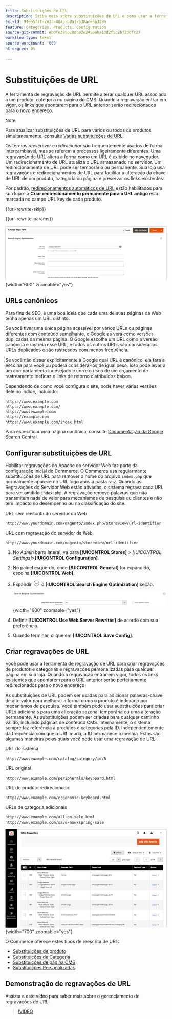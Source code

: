 ```yaml
---
title: Substituições de URL
description: Saiba mais sobre substituições de URL e como usar a ferramenta de regravação de URL do Commerce para alterar URLs associados a um produto, categoria ou página de CMS.
exl-id: 91e65f7f-7e33-4da5-b0a1-538ace56328a
feature: Categories, Products, Configuration
source-git-commit: eb0fe395020dbe2e2496aba13d2f5c2bf2d0fc27
workflow-type: tm+mt
source-wordcount: '669'
ht-degree: 0%

---
```


# Substituições de URL

A ferramenta de regravação de URL permite alterar qualquer URL associado a um produto, categoria ou página do CMS. Quando a regravação entrar em vigor, os links que apontarem para o URL anterior serão redirecionados para o novo endereço.

>[!NOTE]
>
>Para atualizar substituições de URL para vários ou todos os produtos simultaneamente, consulte [Várias substituições de URL](url-rewrite-product.md#multiple-url-rewrites).

Os termos _reescrever_ e _redirecionar_ são frequentemente usados de forma intercambiável, mas se referem a processos ligeiramente diferentes. Uma regravação de URL altera a forma como um URL é exibido no navegador. Um redirecionamento de URL atualiza o URL armazenado no servidor. Um redirecionamento de URL pode ser temporário ou permanente. Sua loja usa regravações e redirecionamentos de URL para facilitar a alteração da chave de URL de um produto, categoria ou página e preservar os links existentes.

Por padrão, [redirecionamentos automáticos de URL](url-redirect-product-automatic.md) estão habilitados para sua loja e a **Criar redirecionamento permanente para o URL antigo** está marcada no campo URL key de cada produto.

{{url-rewrite-skip}}

{{url-rewrite-params}}

![Otimização do mecanismo de pesquisa - criar redirecionamento de URL permanente](./assets/product-search-engine-optimization-create-permanent-redirect.png){width="600" zoomable="yes"}

## URLs canônicos

Para fins de SEO, é uma boa ideia que cada uma de suas páginas da Web tenha apenas um URL distinto.

Se você tiver uma única página acessível por vários URLs ou páginas diferentes com conteúdo semelhante, o Google as verá como versões duplicadas da mesma página. O Google escolhe um URL como a versão canônica e rastreia esse URL, e todos os outros URLs são considerados URLs duplicados e são rastreados com menos frequência.

Se você não disser explicitamente à Google qual URL é canônico, ela fará a escolha para você ou poderá considerá-los de igual peso. Isso pode levar a um comportamento indesejado e corre o risco de um orçamento de rastreamento ineficaz e links de retorno distribuídos baixos.

Dependendo de como você configura o site, pode haver várias versões dele no índice, incluindo:

    https://www.example.com
    https://www.example.com/
    http://www.example.com
    https://example.com
    https://www.example.com/index.html

Para especificar uma página canônica, consulte [Documentação da Google Search Central](https://developers.google.com/search/docs/crawling-indexing/consolidate-duplicate-urls).

## Configurar substituições de URL

Habilitar regravações do Apache do servidor Web faz parte da configuração inicial do Commerce. O Commerce usa regularmente substituições de URL para remover o nome do arquivo `index.php` que normalmente aparece no URL logo após a pasta raiz. Quando as Regravações do Servidor Web estão ativadas, o sistema regrava cada URL para ser omitido `index.php`. A regravação remove palavras que não transmitem nada de valor para mecanismos de pesquisa ou clientes e não tem impacto no desempenho ou na classificação do site.

URL sem reescrita do servidor da Web

    http://www.yourdomain.com/magento/index.php/storeview/url-identifier

URL com regravação do servidor da Web

    http://www.yourdomain.com/magento/storeview/url-identifier

1. No _Admin_ barra lateral, vá para **[!UICONTROL Stores]** > _[!UICONTROL Settings]_>**[!UICONTROL Configuration]**.

1. No painel esquerdo, onde **[!UICONTROL General]** for expandido, escolha **[!UICONTROL Web]**.

1. Expandir ![Seletor de expansão](../assets/icon-display-expand.png) o **[!UICONTROL Search Engine Optimization]** seção.

   ![Configuração geral - Otimização do mecanismo de pesquisa da Web](../configuration-reference/general/assets/web-search-engine-optimization.png){width="600" zoomable="yes"}

1. Definir **[!UICONTROL Use Web Server Rewrites]** de acordo com sua preferência.

1. Quando terminar, clique em **[!UICONTROL Save Config]**.

## Criar regravações de URL

Você pode usar a ferramenta de regravação de URL para criar regravações de produtos e categorias e regravações personalizadas para qualquer página em sua loja. Quando a regravação entrar em vigor, todos os links existentes que apontarem para o URL anterior serão perfeitamente redirecionados para o novo endereço.

As substituições de URL podem ser usadas para adicionar palavras-chave de alto valor para melhorar a forma como o produto é indexado por mecanismos de pesquisa. Você também pode usar substituições para criar URLs adicionais para uma alteração sazonal temporária ou uma alteração permanente. As substituições podem ser criadas para qualquer caminho válido, incluindo páginas de conteúdo CMS. Internamente, o sistema sempre faz referência a produtos e categorias pela ID. Independentemente da frequência com que o URL muda, a ID permanece a mesma. Estas são algumas maneiras pelas quais você pode usar uma regravação de URL:

URL do sistema

    http://www.example.com/catalog/category/id/6

URL original

    http://www.example.com/peripherals/keyboard.html

URL do produto redirecionado

    http://www.example.com/ergonomic-keyboard.html

URLs de categoria adicionais

    http://www.example.com/all-on-sale.html
    http://www.example.com/save-now/spring-sale

![Grade de substituições de URL](./assets/url-rewrites.png){width="700" zoomable="yes"}

O Commerce oferece estes tipos de reescrita de URL:

* [Substituições de produto](url-rewrite-product.md)
* [Substituições de Categoria](url-rewrite-category.md)
* [Substituições de página CMS](url-rewrite-cms-page.md)
* [Substituições Personalizadas](url-rewrite-custom.md)

## Demonstração de regravações de URL

Assista a este vídeo para saber mais sobre o gerenciamento de regravações de URL:

>[!VIDEO](https://video.tv.adobe.com/v/343751?quality=12&learn=on)
